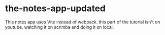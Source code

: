 # the-notes-app-updated

This notes app uses Vite instead of webpack. this part of the tutorial isn't on youtube. watching it on scrimba and doing it on local.
